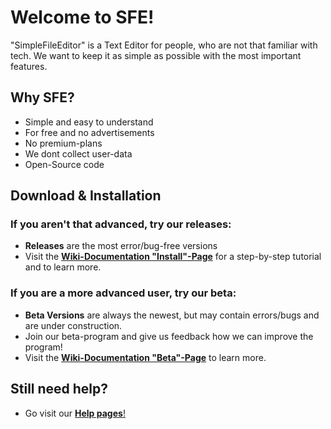 # Welcome to SFE!
"SimpleFileEditor" is a Text Editor for people, who are not that familiar with tech. We want to keep it as simple as possible with the most important features.

## Why SFE?
* Simple and easy to understand
* For free and no advertisements
* No premium-plans
* We dont collect user-data
* Open-Source code

## Download & Installation
### If you aren't that advanced, try our releases:
* **Releases** are the most error/bug-free versions
* Visit the [**Wiki-Documentation "Install"-Page**](https://github.com/nsde/sfe/wiki/install) for a step-by-step tutorial and to learn more.
### If you are a more advanced user, try our beta:
* **Beta Versions** are always the newest, but may contain errors/bugs and are under construction.
* Join our beta-program and give us feedback how we can improve the program!
* Visit the [**Wiki-Documentation "Beta"-Page**](https://github.com/nsde/sfe/wiki/beta) to learn more.


## Still need help?
* Go visit our [**Help pages**!](https://github.com/nsde/sfe/wiki/help)
